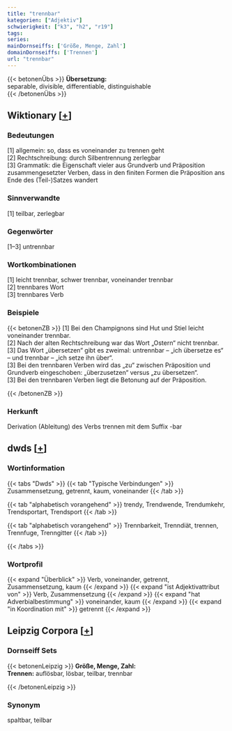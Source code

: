 ```yaml
---
title: "trennbar"
kategorien: ["Adjektiv"]
schwierigkeit: ["k3", "h2", "r19"]
tags:
series:
mainDornseiffs: ['Größe, Menge, Zahl']
domainDornseiffs: ['Trennen']
url: "trennbar"
---
```


{{< betonenÜbs >}}
**Übersetzung:**  
separable, divisible, differentiable, distinguishable  
{{< /betonenÜbs >}}

## Wiktionary [[+](https://de.wiktionary.org/wiki/trennbar)]

### Bedeutungen
[1] allgemein: so, dass es voneinander zu trennen geht  
[2] Rechtschreibung: durch Silbentrennung zerlegbar  
[3] Grammatik: die Eigenschaft vieler aus Grundverb und Präposition zusammengesetzter Verben, dass in den finiten Formen die Präposition ans Ende des (Teil-)Satzes wandert  

### Sinnverwandte
[1] teilbar, zerlegbar  

### Gegenwörter
[1–3] untrennbar  

### Wortkombinationen
[1] leicht trennbar, schwer trennbar, voneinander trennbar  
[2] trennbares Wort  
[3] trennbares Verb  

### Beispiele
{{< betonenZB >}}
[1] Bei den Champignons sind Hut und Stiel leicht voneinander trennbar.  
[2] Nach der alten Rechtschreibung war das Wort „Ostern“ nicht trennbar.  
[3] Das Wort „übersetzen“ gibt es zweimal: untrennbar – „ich übersetze es“ – und trennbar – „ich setze ihn über“.  
[3] Bei den trennbaren Verben wird das „zu“ zwischen Präposition und Grundverb eingeschoben: „überzusetzen“ versus „zu übersetzen“.  
[3] Bei den trennbaren Verben liegt die Betonung auf der Präposition.  

{{< /betonenZB >}}
### Herkunft
Derivation (Ableitung) des Verbs trennen mit dem Suffix -bar  



## dwds [[+](https://www.dwds.de/wb/trennbar)]

### Wortinformation
{{< tabs "Dwds" >}}
{{< tab "Typische Verbindungen" >}}
Zusammensetzung, getrennt, kaum, voneinander
{{< /tab >}}

{{< tab "alphabetisch vorangehend" >}}
trendy, Trendwende, Trendumkehr, Trendsportart, Trendsport
{{< /tab >}}

{{< tab "alphabetisch vorangehend" >}}
Trennbarkeit, Trenndiät, trennen, Trennfuge, Trenngitter
{{< /tab >}}

{{< /tabs >}}

### Wortprofil
{{< expand "Überblick" >}} Verb, voneinander, getrennt, Zusammensetzung, kaum {{< /expand >}}
{{< expand "ist Adjektivattribut von" >}} Verb, Zusammensetzung {{< /expand >}}
{{< expand "hat Adverbialbestimmung" >}} voneinander, kaum {{< /expand >}}
{{< expand "in Koordination mit" >}} getrennt {{< /expand >}}

## Leipzig Corpora [[+](https://corpora.uni-leipzig.de/en/res?word=trennbar&corpusId=deu_newscrawl-public_2018)]

### Dornseiff Sets
{{< betonenLeipzig >}}
**Größe, Menge, Zahl:**  
**Trennen:** auflösbar, lösbar, teilbar, trennbar  

{{< /betonenLeipzig >}}

### Synonym
spaltbar, teilbar

